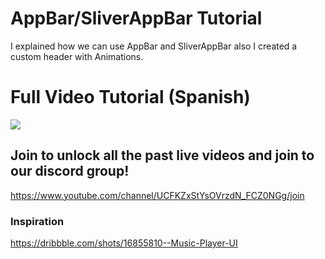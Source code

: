 # AppBar/SliverAppBar Tutorial

I explained how we can use AppBar and SliverAppBar also I created a custom header with Animations. 
# Full Video Tutorial (Spanish)

[![](http://img.youtube.com/vi/wecfZLiGj5s/0.jpg)](https://www.youtube.com/watch?v=wecfZLiGj5s )

## Join to unlock all the past live videos and join to our discord group!

https://www.youtube.com/channel/UCFKZxStYsOVrzdN_FCZ0NGg/join

### Inspiration

https://dribbble.com/shots/16855810--Music-Player-UI

